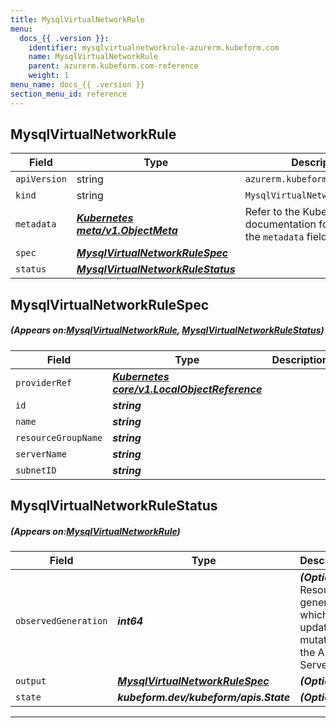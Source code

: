 ```yaml
---
title: MysqlVirtualNetworkRule
menu:
  docs_{{ .version }}:
    identifier: mysqlvirtualnetworkrule-azurerm.kubeform.com
    name: MysqlVirtualNetworkRule
    parent: azurerm.kubeform.com-reference
    weight: 1
menu_name: docs_{{ .version }}
section_menu_id: reference
---
```


## MysqlVirtualNetworkRule
| Field | Type | Description |
| ------ | ----- | ----------- |
| `apiVersion` | string | `azurerm.kubeform.com/v1alpha1` |
|    `kind` | string | `MysqlVirtualNetworkRule` |
| `metadata` | ***[Kubernetes meta/v1.ObjectMeta](https://kubernetes.io/docs/reference/generated/kubernetes-api/v1.13/#objectmeta-v1-meta)***|Refer to the Kubernetes API documentation for the fields of the `metadata` field.|
| `spec` | ***[MysqlVirtualNetworkRuleSpec](#MysqlVirtualNetworkRuleSpec)***||
| `status` | ***[MysqlVirtualNetworkRuleStatus](#MysqlVirtualNetworkRuleStatus)***||
## MysqlVirtualNetworkRuleSpec
##### (Appears on:[MysqlVirtualNetworkRule](#MysqlVirtualNetworkRule), [MysqlVirtualNetworkRuleStatus](#MysqlVirtualNetworkRuleStatus))
| Field | Type | Description |
| ------ | ----- | ----------- |
| `providerRef` | ***[Kubernetes core/v1.LocalObjectReference](https://kubernetes.io/docs/reference/generated/kubernetes-api/v1.13/#localobjectreference-v1-core)***||
| `id` | ***string***||
| `name` | ***string***||
| `resourceGroupName` | ***string***||
| `serverName` | ***string***||
| `subnetID` | ***string***||
## MysqlVirtualNetworkRuleStatus
##### (Appears on:[MysqlVirtualNetworkRule](#MysqlVirtualNetworkRule))
| Field | Type | Description |
| ------ | ----- | ----------- |
| `observedGeneration` | ***int64***| ***(Optional)*** Resource generation, which is updated on mutation by the API Server.|
| `output` | ***[MysqlVirtualNetworkRuleSpec](#MysqlVirtualNetworkRuleSpec)***| ***(Optional)*** |
| `state` | ***kubeform.dev/kubeform/apis.State***| ***(Optional)*** |
---
